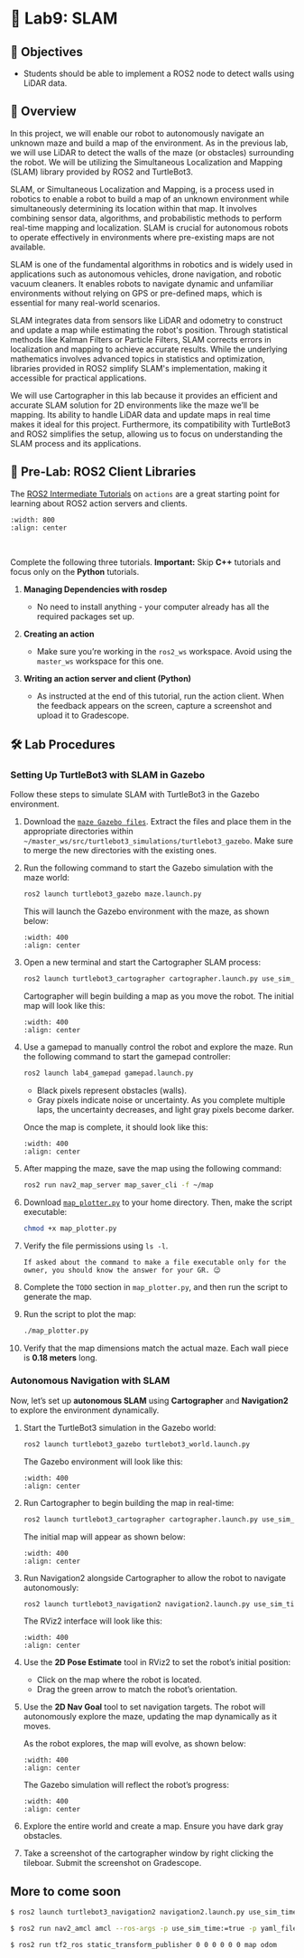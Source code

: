 # 🔬 Lab9: SLAM


## 📌 Objectives

- Students should be able to implement a ROS2 node to detect walls using LiDAR data.

## 📜 Overview

In this project, we will enable our robot to autonomously navigate an unknown maze and build a map of the environment. As in the previous lab, we will use LiDAR to detect the walls of the maze (or obstacles) surrounding the robot. We will be utilizing the Simultaneous Localization and Mapping (SLAM) library provided by ROS2 and TurtleBot3.

SLAM, or Simultaneous Localization and Mapping, is a process used in robotics to enable a robot to build a map of an unknown environment while simultaneously determining its location within that map. It involves combining sensor data, algorithms, and probabilistic methods to perform real-time mapping and localization. SLAM is crucial for autonomous robots to operate effectively in environments where pre-existing maps are not available.

SLAM is one of the fundamental algorithms in robotics and is widely used in applications such as autonomous vehicles, drone navigation, and robotic vacuum cleaners. It enables robots to navigate dynamic and unfamiliar environments without relying on GPS or pre-defined maps, which is essential for many real-world scenarios.

SLAM integrates data from sensors like LiDAR and odometry to construct and update a map while estimating the robot's position. Through statistical methods like Kalman Filters or Particle Filters, SLAM corrects errors in localization and mapping to achieve accurate results. While the underlying mathematics involves advanced topics in statistics and optimization, libraries provided in ROS2 simplify SLAM's implementation, making it accessible for practical applications.

We will use Cartographer in this lab because it provides an efficient and accurate SLAM solution for 2D environments like the maze we’ll be mapping. Its ability to handle LiDAR data and update maps in real time makes it ideal for this project. Furthermore, its compatibility with TurtleBot3 and ROS2 simplifies the setup, allowing us to focus on understanding the SLAM process and its applications.

## 🌱 Pre-Lab: ROS2 Client Libraries  

The [ROS2 Intermediate Tutorials](https://docs.ros.org/en/humble/Tutorials/Intermediate.html) on `actions`  are a great starting point for learning about ROS2 action servers and clients.  

```{image} ./figures/Lab9_ROS2_ActionTutorials.png  
:width: 800  
:align: center  
```  
<br>  

Complete the following three tutorials. **Important:** Skip **C++** tutorials and focus only on the **Python** tutorials.  

1. **Managing Dependencies with rosdep**  
   - No need to install anything - your computer already has all the required packages set up.

1. **Creating an action**  
   - Make sure you’re working in the `ros2_ws` workspace. Avoid using the `master_ws` workspace for this one. 

1. **Writing an action server and client (Python)**  
   - As instructed at the end of this tutorial, run the action client.  When the feedback appears on the screen, capture a screenshot and upload it to Gradescope.


## 🛠️ Lab Procedures

### **Setting Up TurtleBot3 with SLAM in Gazebo**

Follow these steps to simulate SLAM with TurtleBot3 in the Gazebo environment.

1. Download the [`maze Gazebo files`](../files/maze.tar.xz). Extract the files and place them in the appropriate directories within `~/master_ws/src/turtlebot3_simulations/turtlebot3_gazebo`. Make sure to merge the new directories with the existing ones.

1. Run the following command to start the Gazebo simulation with the maze world:

    ```bash
    ros2 launch turtlebot3_gazebo maze.launch.py
    ```

    This will launch the Gazebo environment with the maze, as shown below:

    ```{image} ./figures/Proj1_GazeboInit.png
    :width: 400  
    :align: center  
    ```  

1. Open a new terminal and start the Cartographer SLAM process:

    ```bash
    ros2 launch turtlebot3_cartographer cartographer.launch.py use_sim_time:=true
    ```

    Cartographer will begin building a map as you move the robot. The initial map will look like this:

    ```{image} ./figures/Proj1_CartographerInit.png
    :width: 400  
    :align: center  
    ```  

1. Use a gamepad to manually control the robot and explore the maze. Run the following command to start the gamepad controller:

    ```bash
    ros2 launch lab4_gamepad gamepad.launch.py
    ```

    - Black pixels represent obstacles (walls).
    - Gray pixels indicate noise or uncertainty. As you complete multiple laps, the uncertainty decreases, and light gray pixels become darker.

    Once the map is complete, it should look like this:

    ```{image} ./figures/Proj1_CartographerDone.png
    :width: 400  
    :align: center  
    ```  

1. After mapping the maze, save the map using the following command:

    ```bash
    ros2 run nav2_map_server map_saver_cli -f ~/map
    ```

1. Download [`map_plotter.py`](../files/map_plotter.py) to your home directory. Then, make the script executable:

   ```bash
   chmod +x map_plotter.py
   ```

1. Verify the file permissions using `ls -l`.

   ```{important}
   If asked about the command to make a file executable only for the owner, you should know the answer for your GR. 😉
   ```

1. Complete the `TODO` section in `map_plotter.py`, and then run the script to generate the map.
1. Run the script to plot the map:

   ```bash
   ./map_plotter.py
   ```

1. Verify that the map dimensions match the actual maze. Each wall piece is **0.18 meters** long.

### **Autonomous Navigation with SLAM**

Now, let’s set up **autonomous SLAM** using **Cartographer** and **Navigation2** to explore the environment dynamically.

1. Start the TurtleBot3 simulation in the Gazebo world:

    ```bash
    ros2 launch turtlebot3_gazebo turtlebot3_world.launch.py
    ```

    The Gazebo environment will look like this:

    ```{image} ./figures/Lab9_GazeboWorld.png
    :width: 400  
    :align: center  
    ```  

1. Run Cartographer to begin building the map in real-time:

    ```bash
    ros2 launch turtlebot3_cartographer cartographer.launch.py use_sim_time:=true
    ```

    The initial map will appear as shown below:

    ```{image} ./figures/Lab9_CartographerInit.png
    :width: 400  
    :align: center  
    ```  

1. Run Navigation2 alongside Cartographer to allow the robot to navigate autonomously:

    ```bash
    ros2 launch turtlebot3_navigation2 navigation2.launch.py use_sim_time:=true
    ```

    The RViz2 interface will look like this:

    ```{image} ./figures/Lab9_Nav2WorldInit.png
    :width: 400  
    :align: center  
    ```  

1. Use the **2D Pose Estimate** tool in RViz2 to set the robot’s initial position:
   - Click on the map where the robot is located.
   - Drag the green arrow to match the robot’s orientation.

1. Use the **2D Nav Goal** tool to set navigation targets. The robot will autonomously explore the maze, updating the map dynamically as it moves.

    As the robot explores, the map will evolve, as shown below:

    ```{image} ./figures/Lab9_Nav2WorldInProgress.png
    :width: 400  
    :align: center  
    ```  

    The Gazebo simulation will reflect the robot’s progress:

    ```{image} ./figures/Lab9_GazeboWorldInProgress.png
    :width: 400  
    :align: center  
    ```  

1. Explore the entire world and create a map. Ensure you have dark gray obstacles.

1. Take a screenshot of the cartographer window by right clicking the tileboar.  Submit the screenshot on Gradescope.

## More to come soon


```bash
$ ros2 launch turtlebot3_navigation2 navigation2.launch.py use_sim_time:=true map:=$HOME/map.yaml 

$ ros2 run nav2_amcl amcl --ros-args -p use_sim_time:=true -p yaml_filename:=$HOME/map.yaml
```

```bash
$ ros2 run tf2_ros static_transform_publisher 0 0 0 0 0 0 map odom
```





<!--
## ✅ **Option 1: Use a Python Script with an Action Client**

You can create a Python script to send a sequence of goals to Nav2 using the **`FollowWaypoints`** action.

### **Example Script to Send Multiple Goals:**

1. Create a new Python script:

```bash
mkdir -p ~/master_ws/src/multi_goal_nav
cd ~/master_ws/src/multi_goal_nav
touch multi_goal_nav.py
chmod +x multi_goal_nav.py
```

2. Add the following code to `multi_goal_nav.py`:

```python
#!/usr/bin/env python3

import rclpy
from rclpy.node import Node
from geometry_msgs.msg import PoseStamped
from nav2_msgs.action import FollowWaypoints
from rclpy.action import ActionClient
import time

class MultiGoalNav(Node):
    def __init__(self):
        super().__init__('multi_goal_nav')
        self.client = ActionClient(self, FollowWaypoints, 'follow_waypoints')
        self.client.wait_for_server()

    def send_goals(self):
        # Define multiple goals as PoseStamped messages
        goals = []

        goal_1 = PoseStamped()
        goal_1.header.frame_id = 'map'
        goal_1.header.stamp = self.get_clock().now().to_msg()
        goal_1.pose.position.x = 1.0
        goal_1.pose.position.y = 0.5
        goal_1.pose.orientation.w = 1.0
        goals.append(goal_1)

        goal_2 = PoseStamped()
        goal_2.header.frame_id = 'map'
        goal_2.header.stamp = self.get_clock().now().to_msg()
        goal_2.pose.position.x = -0.5
        goal_2.pose.position.y = 1.0
        goal_2.pose.orientation.w = 1.0
        goals.append(goal_2)

        goal_3 = PoseStamped()
        goal_3.header.frame_id = 'map'
        goal_3.header.stamp = self.get_clock().now().to_msg()
        goal_3.pose.position.x = 0.0
        goal_3.pose.position.y = -1.0
        goal_3.pose.orientation.w = 1.0
        goals.append(goal_3)

        self.get_logger().info(f"Sending {len(goals)} goals...")

        goal_msg = FollowWaypoints.Goal()
        goal_msg.poses = goals

        self.send_goal_future = self.client.send_goal_async(goal_msg)
        self.send_goal_future.add_done_callback(self.goal_response_callback)

    def goal_response_callback(self, future):
        goal_handle = future.result()
        if not goal_handle.accepted:
            self.get_logger().info('Goal rejected :(')
            return
        self.get_logger().info('Goal accepted :)')
        self.result_future = goal_handle.get_result_async()
        self.result_future.add_done_callback(self.result_callback)

    def result_callback(self, future):
        result = future.result().result
        self.get_logger().info(f'Navigation complete with {result.missed_waypoints} missed waypoints.')

def main(args=None):
    rclpy.init(args=args)
    node = MultiGoalNav()
    time.sleep(2)  # Ensure connection to server
    node.send_goals()
    rclpy.spin(node)
    node.destroy_node()
    rclpy.shutdown()

if __name__ == '__main__':
    main()
```

3. **Build and Run:**

```bash
colcon build --packages-select multi_goal_nav
source install/setup.bash
ros2 run multi_goal_nav multi_goal_nav.py
```

---

## ✅ **Option 2: Use RViz Waypoints Plugin**

You can also use a plugin in RViz to set multiple waypoints:

1. In **RViz**, add the **"Waypoint Follower"** plugin:
   - Open RViz.
   - Click **"Add"** → **"By Topic"** → Select `/goal_pose`.

2. In the RViz toolbar:
   - After adding the plugin, you should see a **"Set Waypoints"** button.
   - Click **"Set Waypoints"** to define multiple goal points on the map.
   - Once all waypoints are set, click **"Follow Waypoints"** to start autonomous navigation.

---

## ✅ **Option 3: Use a YAML File for Goals**

You can create a list of goals in a YAML file and load it at runtime:

1. Create a YAML file (`multi_goals.yaml`) like this:

```yaml
goals:
  - pose:
      position:
        x: 1.0
        y: 0.5
      orientation:
        w: 1.0
  - pose:
      position:
        x: -0.5
        y: 1.0
      orientation:
        w: 1.0
  - pose:
      position:
        x: 0.0
        y: -1.0
      orientation:
        w: 1.0
```

2. Create a launch file to read the goals and send them to Nav2 using `FollowWaypoints` action.

---

## 🚀 **Recommended Approach:**

- For flexible automation → Use **Option 1** (Python script).
- For interactive use → Use **Option 2** (RViz Waypoints Plugin).
- For repeated runs → Use **Option 3** (YAML file).

<center>
<iframe width="560" height="315" src="https://www.youtube.com/embed/yf1iLbKwU3E?si=f9wdUHjrpu-KqkSU" title="YouTube video player" frameborder="0" allow="accelerometer; autoplay; clipboard-write; encrypted-media; gyroscope; picture-in-picture; web-share" referrerpolicy="strict-origin-when-cross-origin" allowfullscreen></iframe>
</center>

## 🚚 Deliverables

1. **[20 Points] Complete the `wall_detector.py` Script**
    - Ensure the script is fully functional and implements all required features.
    - Push your code to GitHub and confirm that it has been successfully uploaded.
    **NOTE:** _If the instructor can't find your code in your repository, you will receive a grade of 0 for the coding part._

2. **[15 Points] Complete the `line_follower.py` Script**
    - Ensure the script is fully functional and implements all required features.
    - Push your code to GitHub and confirm that it has been successfully uploaded.
    **NOTE:** _If the instructor can't find your code in your repository, you will receive a grade of 0 for the coding part._

3. **[15 Points] Demonstration**
    - Show the robot successfully move between two walls.

-->